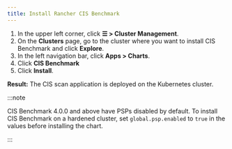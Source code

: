 ```yaml
---
title: Install Rancher CIS Benchmark
---
```


1. In the upper left corner, click **☰ > Cluster Management**.
1. On the **Clusters** page, go to the cluster where you want to install CIS Benchmark and click **Explore**.
1. In the left navigation bar, click **Apps > Charts**.
1. Click **CIS Benchmark**
1. Click **Install**.

**Result:** The CIS scan application is deployed on the Kubernetes cluster.

:::note

CIS Benchmark 4.0.0 and above have PSPs disabled by default. To install CIS Benchmark on a hardened cluster, set `global.psp.enabled` to `true` in the values before installing the chart.

:::
